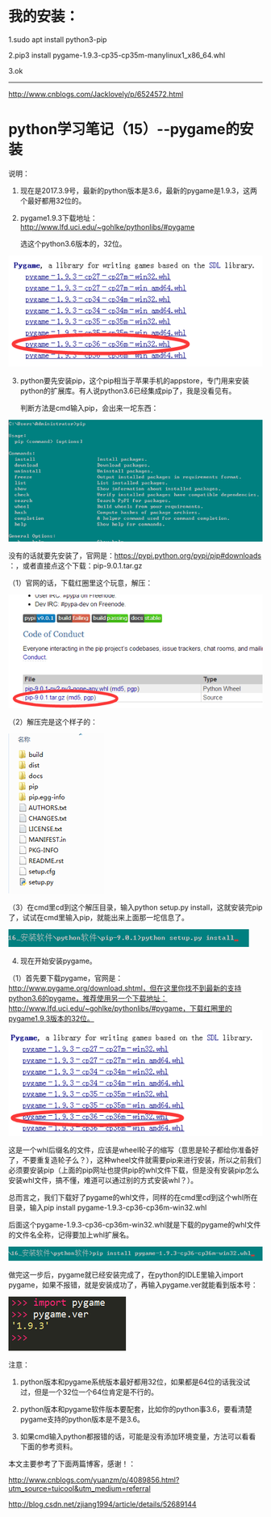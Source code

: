 # 我的安装：

1.sudo apt install python3-pip

2.pip3 install pygame-1.9.3-cp35-cp35m-manylinux1_x86_64.whl

3.ok

-------------------------------------------------------
http://www.cnblogs.com/Jacklovely/p/6524572.html

# python学习笔记（15）--pygame的安装

说明：

1. 现在是2017.3.9号，最新的python版本是3.6，最新的pygame是1.9.3，这两个最好都用32位的。

2. pygame1.9.3下载地址：http://www.lfd.uci.edu/~gohlke/pythonlibs/#pygame

    选这个python3.6版本的，32位。

![](images/1.png)

3. python要先安装pip，这个pip相当于苹果手机的appstore，专门用来安装python的扩展库。有人说python3.6已经集成pip了，我是没看见有。

    判断方法是cmd输入pip，会出来一坨东西：

![](images/2.png)

没有的话就要先安装了，官网是：https://pypi.python.org/pypi/pip#downloads ：，或者直接点这个下载：pip-9.0.1.tar.gz

（1）官网的话，下载红圈里这个玩意，解压：

![](images/3.png)

（2）解压完是这个样子的：

![](images/4.png)

（3）在cmd里cd到这个解压目录，输入python setup.py install，这就安装完pip了，试试在cmd里输入pip，就能出来上面那一坨信息了。

![](images/5.png)

4. 现在开始安装pygame。

（1）首先要下载pygame，官网是：http://www.pygame.org/download.shtml，但在这里你找不到最新的支持python3.6的pygame，推荐使用另一个下载地址：http://www.lfd.uci.edu/~gohlke/pythonlibs/#pygame，下载红圈里的pygame1.9.3版本的32位。

![](images/6.png)

这是一个whl后缀名的文件，应该是wheel轮子的缩写（意思是轮子都给你准备好了，不要重复造轮子么？），这种wheel文件就需要pip来进行安装，所以之前我们必须要安装pip（上面的pip网址也提供pip的whl文件下载，但是没有安装pip怎么安装whl文件，搞不懂，难道可以通过别的方式安装whl？）。

总而言之，我们下载好了pygame的whl文件，同样的在cmd里cd到这个whl所在目录，输入pip install pygame-1.9.3-cp36-cp36m-win32.whl

后面这个pygame-1.9.3-cp36-cp36m-win32.whl就是下载的pygame的whl文件的文件名全称，记得要加上whl扩展名。

![](images/7.png)

做完这一步后，pygame就已经安装完成了，在python的IDLE里输入import pygame，如果不报错，就是安装成功了，再输入pygame.ver就能看到版本号：

![](images/8.png)

注意：

1. python版本和pygame系统版本最好都用32位，如果都是64位的话我没试过，但是一个32位一个64位肯定是不行的。

2. python版本和pygame软件版本要配套，比如你的python事3.6，要看清楚pygame支持的python版本是不是3.6。

3. 如果cmd输入python都报错的话，可能是没有添加环境变量，方法可以看看下面的参考资料。

本文主要参考了下面两篇博客，感谢！：

http://www.cnblogs.com/yuanzm/p/4089856.html?utm_source=tuicool&utm_medium=referral

http://blog.csdn.net/zjiang1994/article/details/52689144


